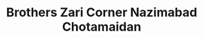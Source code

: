 ---
title: "Brothers Zari Corner Nazimabad Chotamaidan"
url: /karachi/brothers-zari-corner-nazimabad-chotamaidan/
shop: Allgemein
---